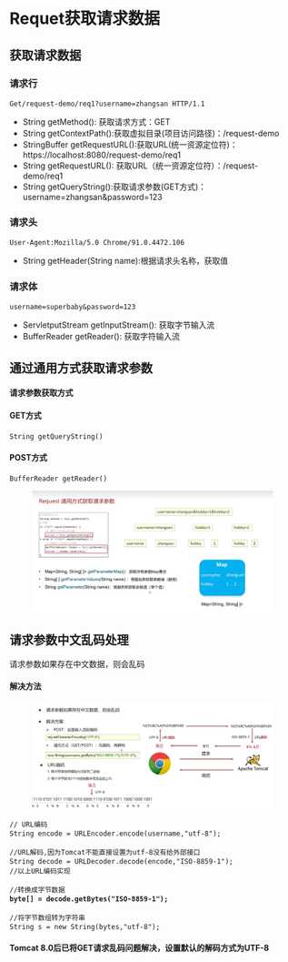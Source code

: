 # Requet获取请求数据

## 获取请求数据

### 请求行

```
Get/request-demo/req1?username=zhangsan HTTP/1.1
```

* String getMethod(): 获取请求方式：GET
* String getContextPath():获取虚拟目录(项目访问路径)：/request-demo
* StringBuffer getRequestURL():获取URL(统一资源定位符)：https://localhost:8080/request-demo/req1
* String getRequestURL(): 获取URL（统一资源定位符）：/request-demo/req1
* String getQueryString():获取请求参数(GET方式)：username=zhangsan\&password=123

### 请求头

```
User-Agent:Mozilla/5.0 Chrome/91.0.4472.106
```

* String getHeader(String name):根据请求头名称，获取值

### 请求体

```
username=superbaby&password=123
```

* ServletputStream getInputStream(): 获取字节输入流
* BufferReader getReader(): 获取字符输入流

## 通过通用方式获取请求参数

#### 请求参数获取方式

#### GET方式

```
String getQueryString()
```

#### POST方式

```
BufferReader getReader()
```

<figure><img src="../.gitbook/assets/image (1) (1).png" alt=""><figcaption></figcaption></figure>

## 请求参数中文乱码处理

请求参数如果存在中文数据，则会乱码

#### 解决方法

<figure><img src="../.gitbook/assets/image (28).png" alt=""><figcaption></figcaption></figure>

<pre><code>// URL编码
String encode = URLEncoder.encode(username,"utf-8");

//URL解码,因为Tomcat不能直接设置为utf-8没有给外部接口
String decode = URLDecoder.decode(encode,"ISO-8859-1");
//以上URL编码实现

//转换成字节数据
<strong>byte[] = decode.getBytes("ISO-8859-1");
</strong>
//将字节数组转为字符串
String s = new String(bytes,"utf-8");</code></pre>

#### Tomcat 8.0后已将GET请求乱码问题解决，设置默认的解码方式为UTF-8
